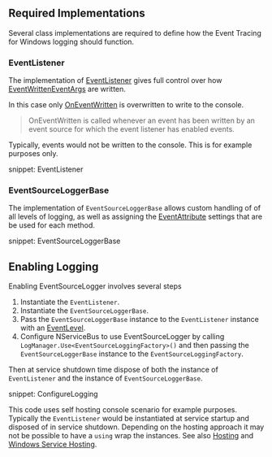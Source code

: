## Required Implementations

Several class implementations are required to define how the Event Tracing for Windows logging should function.


### EventListener

The implementation of [EventListener](https://msdn.microsoft.com/en-us/library/system.diagnostics.tracing.eventlistener.aspx) gives full control over how [EventWrittenEventArgs](https://msdn.microsoft.com/en-us/library/system.diagnostics.tracing.eventlistener.oneventwritten.aspx) are written.

In this case only [OnEventWritten](https://msdn.microsoft.com/en-us/library/system.diagnostics.tracing.eventlistener.oneventwritten.aspx) is overwritten to write to the console.

> OnEventWritten is called whenever an event has been written by an event source for which the event listener has enabled events.

Typically, events would not be written to the console. This is for example purposes only.

snippet: EventListener


### EventSourceLoggerBase

The implementation of `EventSourceLoggerBase` allows custom handling of of all levels of logging, as well as assigning the [EventAttribute](https://msdn.microsoft.com/en-us/library/system.diagnostics.tracing.eventattribute.aspx) settings that are be used for each method.

snippet: EventSourceLoggerBase


## Enabling Logging

Enabling EventSourceLogger involves several steps

 1. Instantiate the `EventListener`.
 1. Instantiate the `EventSourceLoggerBase`.
 1. Pass the `EventSourceLoggerBase` instance to the `EventListener` instance with an [EventLevel](https://msdn.microsoft.com/en-us/library/system.diagnostics.tracing.eventlevel.aspx).
 1. Configure NServiceBus to use EventSourceLogger by calling `LogManager.Use<EventSourceLoggingFactory>()` and then passing the `EventSourceLoggerBase` instance to the `EventSourceLoggingFactory`.

Then at service shutdown time dispose of both the instance of `EventListener` and the instance of `EventSourceLoggerBase`.

snippet: ConfigureLogging

This code uses self hosting console scenario for example purposes. Typically the `EventListener` would be instantiated at service startup and disposed of in service shutdown. Depending on the hosting approach it may not be possible to have a `using` wrap the instances. See also [Hosting](/nservicebus/hosting/) and [Windows Service Hosting](/nservicebus/hosting/windows-service.md).